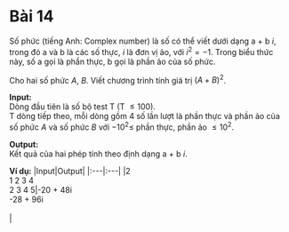 # Bài 14
Số phức (tiếng Anh: Complex number) là số có thể viết dưới dạng a + b $i$, trong đó a và b là các số thực, $i$ là đơn vị ảo, với $i^2 = -1$. Trong biểu thức này, số a gọi là phần thực, b gọi là phần ảo của số phức.

Cho hai số phức $A$, $B$. Viết chương trình tính giá trị $(A+B)^2$.

**Input:** <br />
Dòng đầu tiên là số bộ test T (T $\leqslant 100$). <br />
T dòng tiếp theo, mỗi dòng gồm 4 số lần lượt là phần thực và phần ảo của số phức $A$ và số phức $B$ với $-10^2 \leqslant$ phần thực, phần ảo $\leqslant 10^2$.

**Output:** <br />
Kết quả của hai phép tính theo định dạng a + b $i$.

**Ví dụ:**
|Input|Output|
|:---|:---|
|2<br>1 2 3 4<br>2 3 4 5|-20 + 48i<br>-28 + 96i<br><br>|
